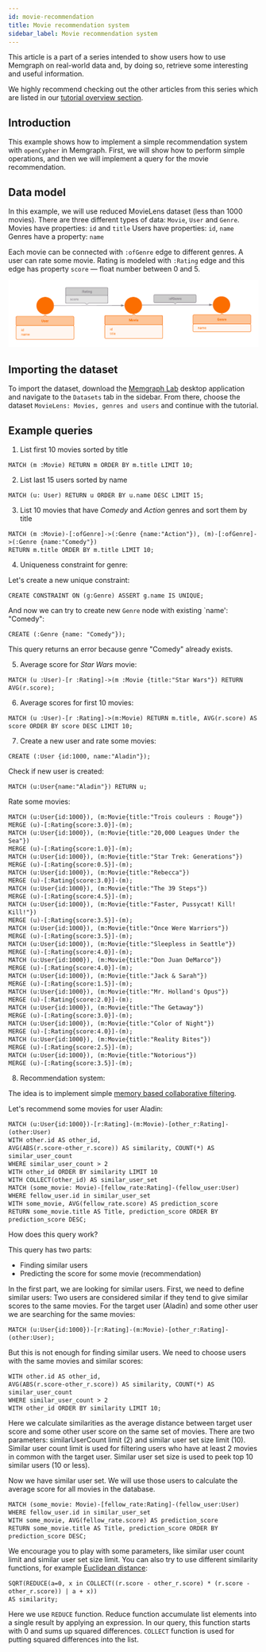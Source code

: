 ```yaml
---
id: movie-recommendation
title: Movie recommendation system
sidebar_label: Movie recommendation system
---
```


This article is a part of a series intended to show users how to use Memgraph
on real-world data and, by doing so, retrieve some interesting and useful
information.

We highly recommend checking out the other articles from this series which
are listed in our [tutorial overview section](tutorials.md).

## Introduction

This example shows how to implement a simple recommendation system
with `openCypher` in Memgraph.
First, we will show how to perform simple operations,
and then we will implement a query for the movie recommendation.

## Data model

In this example, we will use reduced MovieLens dataset (less than 1000 movies).
There are three different types of data: `Movie`, `User` and `Genre`.
Movies have properties: `id` and `title`
Users have properties: `id`, `name`
Genres have a property: `name`

Each movie can be connected with `:ofGenre` edge to different genres.
A user can rate some movie. Rating is modeled with `:Rating` edge
and this edge has property `score` &mdash; float number between 0 and 5.

![Movies](../data/movie_metagraph.png)

## Importing the dataset

To import the dataset, download the [Memgraph Lab](https://memgraph.com/product/lab) 
desktop application and navigate to the `Datasets` tab in the sidebar. From there, 
choose the dataset `MovieLens: Movies, genres and users` and continue with the tutorial.

## Example queries

1) List first 10 movies sorted by title

```cypher
MATCH (m :Movie) RETURN m ORDER BY m.title LIMIT 10;
```

2) List last 15 users sorted by name

```cypher
MATCH (u: User) RETURN u ORDER BY u.name DESC LIMIT 15;
```

3) List 10 movies that have *Comedy* and *Action* genres and sort them by title

```cypher
MATCH (m :Movie)-[:ofGenre]->(:Genre {name:"Action"}), (m)-[:ofGenre]->(:Genre {name:"Comedy"})
RETURN m.title ORDER BY m.title LIMIT 10;
```

4) Uniqueness constraint for genre:

Let's create a new unique constraint:

```cypher
CREATE CONSTRAINT ON (g:Genre) ASSERT g.name IS UNIQUE;
```
And now we can try to create new `Genre` node with existing `name': "Comedy":

```cypher
CREATE (:Genre {name: "Comedy"});
```
This query returns an error because genre "Comedy" already exists.

5) Average score for *Star Wars* movie:

```cypher
MATCH (u :User)-[r :Rating]->(m :Movie {title:"Star Wars"}) RETURN AVG(r.score);
```

6) Average scores for first 10 movies:

```cypher
MATCH (u :User)-[r :Rating]->(m:Movie) RETURN m.title, AVG(r.score) AS score ORDER BY score DESC LIMIT 10;
```

7) Create a new user and rate some movies:

```cypher
CREATE (:User {id:1000, name:"Aladin"});
```
Check if new user is created:

```cypher
MATCH (u:User{name:"Aladin"}) RETURN u;
```
Rate some movies:

```cypher
MATCH (u:User{id:1000}), (m:Movie{title:"Trois couleurs : Rouge"})
MERGE (u)-[:Rating{score:3.0}]-(m);
MATCH (u:User{id:1000}), (m:Movie{title:"20,000 Leagues Under the Sea"})
MERGE (u)-[:Rating{score:1.0}]-(m);
MATCH (u:User{id:1000}), (m:Movie{title:"Star Trek: Generations"})
MERGE (u)-[:Rating{score:0.5}]-(m);
MATCH (u:User{id:1000}), (m:Movie{title:"Rebecca"})
MERGE (u)-[:Rating{score:3.0}]-(m);
MATCH (u:User{id:1000}), (m:Movie{title:"The 39 Steps"})
MERGE (u)-[:Rating{score:4.5}]-(m);
MATCH (u:User{id:1000}), (m:Movie{title:"Faster, Pussycat! Kill! Kill!"})
MERGE (u)-[:Rating{score:3.5}]-(m);
MATCH (u:User{id:1000}), (m:Movie{title:"Once Were Warriors"})
MERGE (u)-[:Rating{score:3.5}]-(m);
MATCH (u:User{id:1000}), (m:Movie{title:"Sleepless in Seattle"})
MERGE (u)-[:Rating{score:4.0}]-(m);
MATCH (u:User{id:1000}), (m:Movie{title:"Don Juan DeMarco"})
MERGE (u)-[:Rating{score:4.0}]-(m);
MATCH (u:User{id:1000}), (m:Movie{title:"Jack & Sarah"})
MERGE (u)-[:Rating{score:1.5}]-(m);
MATCH (u:User{id:1000}), (m:Movie{title:"Mr. Holland's Opus"})
MERGE (u)-[:Rating{score:2.0}]-(m);
MATCH (u:User{id:1000}), (m:Movie{title:"The Getaway"})
MERGE (u)-[:Rating{score:3.0}]-(m);
MATCH (u:User{id:1000}), (m:Movie{title:"Color of Night"})
MERGE (u)-[:Rating{score:4.0}]-(m);
MATCH (u:User{id:1000}), (m:Movie{title:"Reality Bites"})
MERGE (u)-[:Rating{score:2.5}]-(m);
MATCH (u:User{id:1000}), (m:Movie{title:"Notorious"})
MERGE (u)-[:Rating{score:3.5}]-(m);
```

8) Recommendation system:

The idea is to implement simple [memory based collaborative filtering](https://en.wikipedia.org/wiki/Collaborative_filtering).

Let's recommend some movies for user Aladin:

```cypher
MATCH (u:User{id:1000})-[r:Rating]-(m:Movie)-[other_r:Rating]-(other:User)
WITH other.id AS other_id,
AVG(ABS(r.score-other_r.score)) AS similarity, COUNT(*) AS similar_user_count
WHERE similar_user_count > 2
WITH other_id ORDER BY similarity LIMIT 10
WITH COLLECT(other_id) AS similar_user_set
MATCH (some_movie: Movie)-[fellow_rate:Rating]-(fellow_user:User)
WHERE fellow_user.id in similar_user_set
WITH some_movie, AVG(fellow_rate.score) AS prediction_score
RETURN some_movie.title AS Title, prediction_score ORDER BY prediction_score DESC;
```
How does this query work?

This query has two parts:

* Finding similar users
* Predicting the score for some movie (recommendation)

In the first part, we are looking for similar users.
First, we need to define similar users:
Two users are considered similar if they tend to give
similar scores to the same movies.
For the target user (Aladin) and some other user we are searching
for the same movies:

```cypher
MATCH (u:User{id:1000})-[r:Rating]-(m:Movie)-[other_r:Rating]-(other:User);
```
But this is not enough for finding similar users. We need to choose users
with the same movies and similar scores:

```cypher
WITH other.id AS other_id,
AVG(ABS(r.score-other_r.score)) AS similarity, COUNT(*) AS similar_user_count
WHERE similar_user_count > 2
WITH other_id ORDER BY similarity LIMIT 10;
```
Here we calculate similarities as the average distance between
target user score and some other user score on the same set of movies.
There are two parameters: similarUserCount limit (2)
and similar user set size limit (10).
Similar user count limit is used for filtering users who have
at least 2 movies in common with the target user.
Similar user set size is used to peek top 10 similar users (10 or less).

Now we have similar user set. We will use those users to
calculate the average score for all movies in the database.

```cypher
MATCH (some_movie: Movie)-[fellow_rate:Rating]-(fellow_user:User)
WHERE fellow_user.id in similar_user_set
WITH some_movie, AVG(fellow_rate.score) AS prediction_score
RETURN some_movie.title AS Title, prediction_score ORDER BY prediction_score DESC;
```
We encourage you to play with some parameters, like similar user count limit
and similar user set size limit.
You can also try to use different similarity functions,
for example [Euclidean distance](https://en.wikipedia.org/wiki/Euclidean_distance):

```cypher
SQRT(REDUCE(a=0, x in COLLECT((r.score - other_r.score) * (r.score - other_r.score)) | a + x))
AS similarity;
```
Here we use `REDUCE` function. Reduce function accumulate list elements
into a single result by applying an expression.
In our query, this function starts with 0 and sums up squared differences.
`COLLECT` function is used for putting squared differences into the list.

